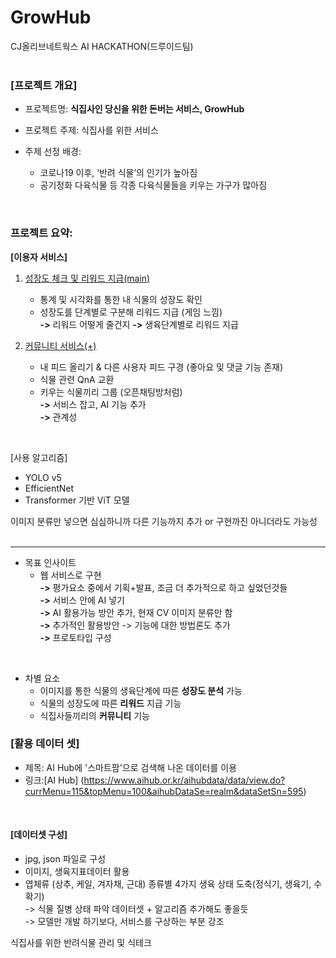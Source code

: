 # GrowHub


CJ올리브네트웍스 AI HACKATHON(드루이드팀)
</br>
</br>

### [프로젝트 개요]

* 프로젝트명: __식집사인 당신을 위한 돈버는 서비스, GrowHub__
* 프로젝트 주제: 식집사를 위한 서비스


* 주제 선정 배경: <br>
  -	코로나19 이후, ‘반려 식물’의 인기가 높아짐
  -	공기정화 다육식물 등 각종 다육식물들을 키우는 가구가 많아짐

<br>

### 프로젝트 요약:
 __[이용자 서비스]__
1. <ins>성장도 체크 및 리워드 지급(main)</ins> <br>
   * 통계 및 시각화를 통한 내 식물의 성장도 확인
   * 성장도를 단계별로 구분해 리워드 지급 (게임 느낌)<br>
        **->**  리워드 어떻게 줄건지 **->** 생육단계별로 리워드 지급

 2. <ins>커뮤니티 서비스(+)</ins> </br>
    * 내 피드 올리기 & 다른 사용자 피드 구경 (좋아요 및 댓글 기능 존재)</br>
    * 식물 관련 QnA 교환
    * 키우는 식물끼리 그룹 (오픈채팅방처럼)</br>
        **->** 서비스 잡고, AI 기능 추가</br>
        **->** 관계성
<br>

[사용 알고리즘] </br>
 * YOLO v5
 * EfficientNet
 * Transformer 기반 ViT 모델

이미지 분류만 넣으면 심심하니까 다른 기능까지 추가 or 구현까진 아니더라도 가능성
<br>
<br>

---

* 목표 인사이트
   - 웹 서비스로 구현<br>
       **->** 평가요소 중에서 기획+발표, 조금 더 추가적으로 하고 싶었던것들<br>
       **->** 서비스 안에 AI 넣기<br>
       **->** AI 활용가능 방안 추가, 현재 CV 이미지 분류만 함<br>
       **->** 추가적인 활용방안 -> 기능에 대한 방법론도 추가<br>
       **->** 프로토타입 구성<br>
<br>

* 차별 요소<br>
   * 이미지를 통한 식물의 생육단계에 따른 **성장도 분석** 가능<br>
   * 식물의 성장도에 따른 **리워드** 지급 기능<br>
   * 식집사들끼리의 **커뮤니티** 기능
      
       
### [활용 데이터 셋]
* 제목: AI Hub에 '스마트팜'으로 검색해 나온 데이터를 이용
* 링크:[AI Hub] (https://www.aihub.or.kr/aihubdata/data/view.do?currMenu=115&topMenu=100&aihubDataSe=realm&dataSetSn=595)<br>
<br>

#### [데이터셋 구성]
   * jpg, json 파일로 구성<br>
   * 이미지, 생육지표데이터 활용<br>
   * 엽체류 (상추, 케일, 겨자채, 근대) 종류별 4가지 생육 상태 도축(정식기, 생육기, 수확기)<br>
      -> 식물 질병 상태 파악 데이터셋 + 알고리즘 추가해도 좋을듯<br>
      -> 모델만 개발 하기보다, 서비스를 구상하는 부분 강조<br>
   

식집사를 위한 반려식물 관리 및 식테크 








 











